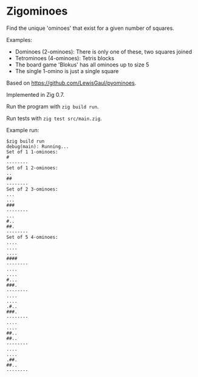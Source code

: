 # Zigominoes

Find the unique 'ominoes' that exist for a given number of squares.

Examples:
 - Dominoes (2-ominoes): There is only one of these, two squares joined
 - Tetrominoes (4-ominoes): Tetris blocks
 - The board game 'Blokus' has all ominoes up to size 5
 - The single 1-omino is just a single square

Based on https://github.com/LewisGaul/pyominoes.

Implemented in Zig 0.7.

Run the program with `zig build run`.

Run tests with `zig test src/main.zig`.

Example run:
```
$zig build run
debug(main): Running...
Set of 1 1-ominoes:
#
--------
Set of 1 2-ominoes:
..
##
--------
Set of 2 3-ominoes:
...
...
###
--------
...
#..
##.
--------
Set of 5 4-ominoes:
....
....
....
####
--------
....
....
#...
###.
--------
....
....
.#..
###.
--------
....
....
##..
##..
--------
....
....
.##.
##..
--------
```
